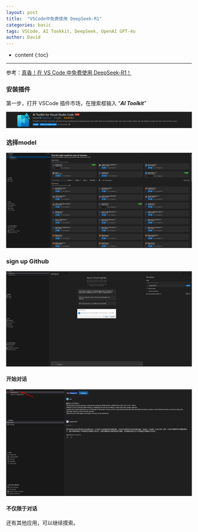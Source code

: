 ```yaml
---
layout: post
title:  "VSCode中免费使用 DeepSeek-R1"
categories: basic
tags: VSCode, AI Tookkit, DeepSeek, OpenAI GPT-4o
author: David
---
```


* content
{:toc}

---

参考：[真香！在 VS Code 中免费使用 DeepSeek-R1！](https://mp.weixin.qq.com/s/E518hBvzIqX8qaRctmDvRQ)

### 安装插件

第一步，打开 VSCode 插件市场，在搜索框输入 “***AI Toolkit***”

![AI Toolkit plugin](https://github.com/titron/titron.github.io/raw/master/img/2025-04-03-AIToolkit_DeepSeek_plugin.png)

### 选择model

![Select Models](https://github.com/titron/titron.github.io/raw/master/img/2025-04-03-AIToolkit_DeepSeek_Model.png)

### sign up Github
![Sign to Github](https://github.com/titron/titron.github.io/raw/master/img/2025-04-03-AIToolkit_DeepSeek_SignGithub.png)


#### 开始对话

![chat now](https://github.com/titron/titron.github.io/raw/master/img/2025-04-03-AIToolkit_DeepSeek_chat.png)

#### 不仅限于对话

还有其他应用，可以继续摸索。